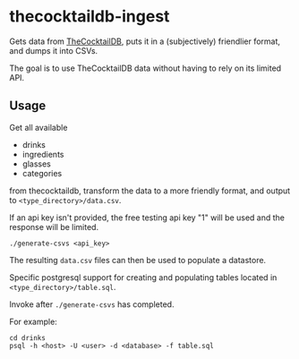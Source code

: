 # thecocktaildb-ingest

Gets data from [TheCocktailDB](https://thecocktaildb.com/), puts it in a (subjectively) friendlier format, and dumps it into CSVs.

The goal is to use TheCocktailDB data without having to rely on its limited API.

## Usage
Get all available
* drinks
* ingredients
* glasses
* categories

from thecocktaildb, transform the data to a more friendly format, and output to `<type_directory>/data.csv`.

If an api key isn't provided, the free testing api key "1" will be used and the response will be limited.

```
./generate-csvs <api_key>
```

The resulting `data.csv` files can then be used to populate a datastore.

Specific postgresql support for creating and populating tables located in `<type_directory>/table.sql`.

Invoke after `./generate-csvs` has completed.

For example:

```
cd drinks
psql -h <host> -U <user> -d <database> -f table.sql
```
